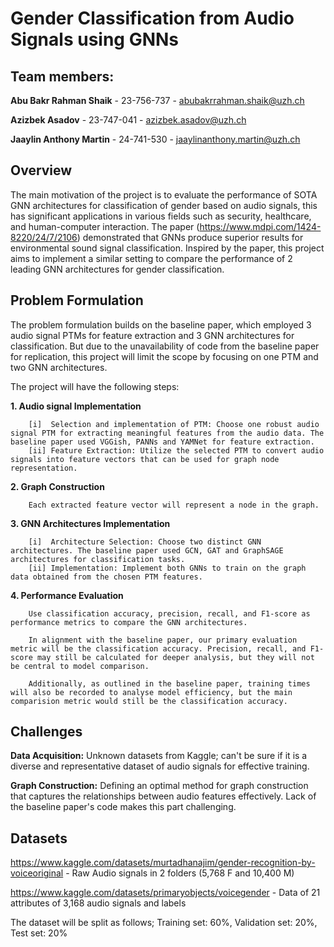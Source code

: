 # Gender Classification from Audio Signals using GNNs

## Team members:

**Abu Bakr Rahman Shaik** - 23-756-737 - abubakrrahman.shaik@uzh.ch 

**Azizbek Asadov** - 23-747-041 - azizbek.asadov@uzh.ch 

**Jaaylin Anthony Martin** - 24-741-530 - jaaylinanthony.martin@uzh.ch

## Overview

The main motivation of the project is to evaluate the performance of SOTA GNN architectures for classification of gender based on audio signals, this has significant applications in various fields such as security, healthcare, and human-computer interaction.
The paper (https://www.mdpi.com/1424-8220/24/7/2106) demonstrated that GNNs produce superior results for environmental sound signal classification. Inspired by the paper, this project aims to implement a similar setting to compare the performance of 2 leading GNN architectures for gender classification. 

## Problem Formulation

The problem formulation builds on the baseline paper, which employed 3 audio signal PTMs for feature extraction and 3 GNN architectures for classification. But due to the unavailability of code from the baseline paper for replication, this project will limit the scope by focusing on one PTM and two GNN architectures.

The project will have the following steps: 

**1. Audio signal Implementation**

		[i]  Selection and implementation of PTM: Choose one robust audio signal PTM for extracting meaningful features from the audio data. The baseline paper used VGGish, PANNs and YAMNet for feature extraction. 
		[ii] Feature Extraction: Utilize the selected PTM to convert audio signals into feature vectors that can be used for graph node representation.

**2. Graph Construction**

		Each extracted feature vector will represent a node in the graph.

**3. GNN Architectures Implementation**

		[i]  Architecture Selection: Choose two distinct GNN architectures. The baseline paper used GCN, GAT and GraphSAGE architectures for classification tasks.
		[ii] Implementation: Implement both GNNs to train on the graph data obtained from the chosen PTM features.

**4. Performance Evaluation**

		Use classification accuracy, precision, recall, and F1-score as performance metrics to compare the GNN architectures.
  
  		In alignment with the baseline paper, our primary evaluation metric will be the classification accuracy. Precision, recall, and F1-score may still be calculated for deeper analysis, but they will not be central to model comparison.  

    	Additionally, as outlined in the baseline paper, training times will also be recorded to analyse model efficiency, but the main comparision metric would still be the classification accuracy.



## Challenges

**Data Acquisition:** Unknown datasets from Kaggle; can't be sure if it is a diverse and representative dataset of audio signals for effective training.

**Graph Construction:** Defining an optimal method for graph construction that captures the relationships between audio features effectively. Lack of the baseline paper's code makes this part challenging. 


## Datasets 

https://www.kaggle.com/datasets/murtadhanajim/gender-recognition-by-voiceoriginal -  Raw Audio signals in 2 folders (5,768 F and 10,400 M)

https://www.kaggle.com/datasets/primaryobjects/voicegender - Data of 21 attributes of 3,168 audio signals and labels 

The dataset will be split as follows; 
	Training set: 60%, 
	Validation set: 20%, 
	Test set: 20%


